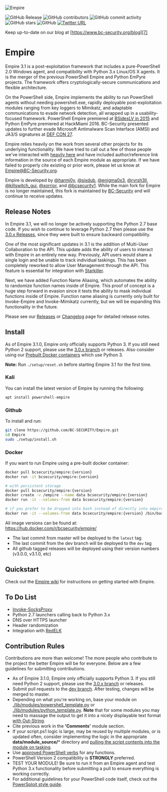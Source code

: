 ![Empire](https://user-images.githubusercontent.com/20302208/70022749-1ad2b080-154a-11ea-9d8c-1b42632fd9f9.jpg)

[1.1]: http://i.imgur.com/tXSoThF.png (twitter icon with padding)
[2.1]: http://i.imgur.com/P3YfQoD.png (facebook icon with padding)
[3.1]: http://i.imgur.com/yCsTjba.png (google plus icon with padding)
[4.1]: http://i.imgur.com/YckIOms.png (tumblr icon with padding)
[5.1]: http://i.imgur.com/1AGmwO3.png (dribbble icon with padding)
[6.1]: http://i.imgur.com/0o48UoR.png (github icon with padding)

[1]: https://twitter.com/bcsecurity1
[2]: http://www.facebook.com/XXXXXXX
[3]: https://plus.google.com/XXXXXXX
[4]: http://XXXXXXX.tumblr.com
[5]: http://dribbble.com/XXXXXXX
[6]: http://www.github.com/BC-SECURITY
[7]: https://www.bc-security.org/blog

![GitHub Release](https://img.shields.io/github/v/release/BC-SECURITY/Empire)
![GitHub contributors](https://img.shields.io/github/contributors/BC-SECURITY/Empire)
![GitHub commit activity](https://img.shields.io/github/commit-activity/m/BC-SECURITY/Empire)
![GitHub stars](https://img.shields.io/github/stars/BC-SECURITY/Empire)
![GitHub](https://img.shields.io/github/license/BC-Security/Empire)
[![Twitter URL](https://img.shields.io/twitter/url/https/twitter.com/fold_left.svg?style=flat)](https://twitter.com/BCSecurity1)

Keep up-to-date on our blog at [https://www.bc-security.org/blog][7]

# Empire
Empire 3.1 is a post-exploitation framework that includes a pure-PowerShell 2.0 Windows agent, and compatibility with Python 3.x Linux/OS X agents. It is the merger of the previous PowerShell Empire and Python EmPyre projects. The framework offers cryptologically-secure communications and flexible architecture.

On the PowerShell side, Empire implements the ability to run PowerShell agents without needing powershell.exe, rapidly deployable post-exploitation modules ranging from key loggers to Mimikatz, and adaptable communications to evade network detection, all wrapped up in a usability-focused framework. PowerShell Empire premiered at [BSidesLV in 2015](https://www.youtube.com/watch?v=Pq9t59w0mUI) and Python EmPyre premiered at HackMiami 2016. BC-Security presented updates to further evade Microsoft Antimalware Scan Interface (AMSI) and JA3/S signatures at [DEF CON 27](https://github.com/BC-SECURITY/DEFCON27).

Empire relies heavily on the work from several other projects for its underlying functionality. We have tried to call out a few of those people we've interacted with [heavily here](http://www.powershellempire.com/?page_id=2) and have included author/reference link information in the source of each Empire module as appropriate. If we have failed to properly cite existing or prior work, please let us know at Empire@BC-Security.org.

Empire is developed by [@harmj0y](https://twitter.com/harmj0y), [@sixdub](https://twitter.com/sixdub), [@enigma0x3](https://twitter.com/enigma0x3), [@rvrsh3ll](https://twitter.com/424f424f), [@killswitch_gui](https://twitter.com/killswitch_gui), [@xorrior](https://twitter.com/xorrior), and [@bcsecurity1](https://twitter.com/BCSecurity1). While the main fork for Empire is no longer maintained, this fork is maintained by [BC-Security](https://www.bc-security.org) and will continue to receive updates.


## Release Notes
In Empire 3.1, we will no longer be actively supporting the Python 2.7 base code. If you wish to continue to leverage Python 2.7 then please use the [3.0.x Releases](https://github.com/BC-SECURITY/Empire/releases), since they were built to ensure backward compatibility.

One of the most significant updates in 3.1 is the addition of Multi-User Collaboration to the API. This update adds the ability of users to interact with Empire in an entirely new way. Previously, API users would share a single login and be unable to track individual taskings. This has been completely reworked to allow User Management through the API. This feature is essential for integration with [Starkiller](https://github.com/BC-SECURITY/Starkiller).

Next, we have added Function Name Aliasing, which automates the ability to randomize function names inside of Empire. This proof of concept is a huge step forward in evasion since it tests the ability to mask individual functions inside of Empire. Function name aliasing is currently only built for Invoke-Empire and Invoke-Mimikatz currently, but we will be expanding this functionality in the future.

Please see our [Releases](https://github.com/BC-SECURITY/Empire/releases) or [Changelog](/changelog) page for detailed release notes.
## Install
As of Empire 3.1.0, Empire only officially supports Python 3. If you still need Python 2 support, please use the [3.0.x branch](https://github.com/BC-SECURITY/Empire/tree/3.0.x) or releases. Also consider using our [Prebuilt Docker containers](#Docker) which use Python 3.

__Note:__ Run ```./setup/reset.sh``` before starting Empire 3.1 for the first time.
### Kali

You can install the latest version of Empire by running the following:

```sh
apt install powershell-empire
```

### Github
To install and run:

```sh
git clone https://github.com/BC-SECURITY/Empire.git
cd Empire
sudo ./setup/install.sh
```


### Docker
If you want to run Empire using a pre-built docker container:
```bash
docker pull bcsecurity/empire:{version}
docker run -it bcsecurity/empire:{version}

# with persistent storage
docker pull bcsecurity/empire:{version}
docker create -v /empire --name data bcsecurity/empire:{version}
docker run -it --volumes-from data bcsecurity/empire:{version}

# if you prefer to be dropped into bash instead of directly into empire
docker run -it --volumes-from data bcsecurity/empire:{version} /bin/bash
```

All image versions can be found at: https://hub.docker.com/r/bcsecurity/empire/
* The last commit from master will be deployed to the `latest` tag
* The last commit from the dev branch will be deployed to the `dev` tag
* All github tagged releases will be deployed using their version numbers (v3.0.0, v3.1.0, etc)

## Quickstart

Check out the [Empire wiki](https://github.com/BC-SECURITY/Empire/wiki/Quickstart) for instructions on getting started with Empire.

## To Do List

* [Invoke-SocksProxy](https://github.com/p3nt4/Invoke-SocksProxy)
* Python 2.7 launchers calling back to Python 3.x
* DNS over HTTPS launcher
* Header randomization
* Integration with [RedELK](https://github.com/outflanknl/RedELK)

## Contribution Rules

Contributions are more than welcome! The more people who contribute to the project the better Empire will be for everyone. Below are a few guidelines for submitting contributions.

* As of Empire 3.1.0, Empire only officially supports Python 3. If you still need Python 2 support, please use the [3.0.x branch](https://github.com/BC-SECURITY/Empire/tree/3.0.x) or releases.
* Submit pull requests to the [dev branch](https://github.com/BC-SECURITY/Empire/tree/dev). After testing, changes will be merged to master.
* Depending on what you're working on, base your module on [./lib/modules/powershell_template.py](lib/modules/powershell_template.py) or [./lib/modules/python_template.py](lib/modules/python_template.py). **Note** that for some modules you may need to massage the output to get it into a nicely displayable text format [with Out-String](https://github.com/PowerShellEmpire/Empire/blob/0cbdb165a29e4a65ad8dddf03f6f0e36c33a7350/lib/modules/situational_awareness/network/powerview/get_user.py#L111).
* Cite previous work in the **'Comments'** module section.
* If your script.ps1 logic is large, may be reused by multiple modules, or is updated often, consider implementing the logic in the appropriate **data/module_source/*** directory and [pulling the script contents into the module on tasking](https://github.com/PowerShellEmpire/Empire/blob/0cbdb165a29e4a65ad8dddf03f6f0e36c33a7350/lib/modules/situational_awareness/network/powerview/get_user.py#L85-L95).
* Use [approved PowerShell verbs](https://technet.microsoft.com/en-us/library/ms714428(v=vs.85).aspx) for any functions.
* PowerShell Version 2 compatibility is **STRONGLY** preferred.
* TEST YOUR MODULE! Be sure to run it from an Empire agent and test Python 3.x functionality before submitting a pull to ensure everything is working correctly.
* For additional guidelines for your PowerShell code itself, check out the [PowerSploit style guide](https://github.com/PowerShellMafia/PowerSploit/blob/master/README.md).
